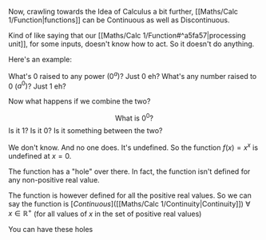 Now, crawling towards the Idea of Calculus a bit further, [[Maths/Calc 1/Function|functions]] can be Continuous as well as Discontinuous.

Kind of like saying that our [[Maths/Calc 1/Function#^a5fa57|processing unit]], for some inputs, doesn't know how to act. So it doesn't do anything.

Here's an example:

What's $0$ raised to any power ($0^a$)? Just $0$ eh?
What's any number raised to $0$ ($a^0$)? Just 1 eh?

Now what happens if we combine the two?

$$\text{What is } 0^0\text{?}$$
Is it 1? Is it 0? Is it something between the two?

We don't know. And no one does. It's undefined. So the function $f(x)=x^x$ is undefined at $x=0$.

The function has a "hole" over there. In fact, the function isn't defined for any non-positive real value.

The function is however defined for all the positive real values. So we can say the function is [*Continuous*]([[Maths/Calc 1/Continuity|Continuity]])  $\forall \enspace x \in \mathbb{R^+}$ (for all values of $x$ in the set of positive real values)


You can have these holes 




